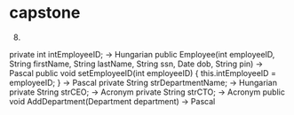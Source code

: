 # capstone

8. 
private int intEmployeeID; → Hungarian
public Employee(int employeeID, String firstName, String lastName, String ssn, Date dob, String pin) → Pascal
public void setEmployeeID(int employeeID) { this.intEmployeeID = employeeID; } → Pascal
private String strDepartmentName; → Hungarian
private String strCEO; → Acronym
private String strCTO; → Acronym
public void AddDepartment(Department department) → Pascal
